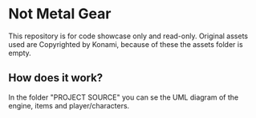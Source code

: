 # Not Metal Gear

This repository is for code showcase only and read-only. Original assets used are Copyrighted by Konami, because of these the assets folder is empty.

## How does it work?
In the folder "PROJECT SOURCE" you can se the UML diagram of the engine, items and player/characters.

